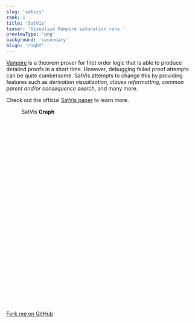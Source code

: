 ```yaml
---
slug: 'satvis'
rank: 1
title: 'SatVis'
teaser: 'Visualize Vampire saturation runs.'
previewType: 'png'
background: 'secondary'
align: 'right'
---
```


&shy;<a href="https://vprover.github.io/">Vampire</a> is a theorem prover for first order logic 
that is able to produce detailed proofs in a short time. However, debugging failed proof attempts can be
quite cumbersome. SatVis attempts to change this by providing features such as *derivation visualization*,
*clause reformatting*, *common parent and/or consequence search*, and many more.

Check out the official <a href="https://link.springer.com/chapter/10.1007%2F978-3-030-34968-4_28">SatVis&nbsp;paper</a>
to learn more.

<figure>
<img src="/satvis/visualization.png" alt=""/>
<figcaption>SatVis <strong>Graph</strong></figcaption>
</figure>

<section class="meta-links">
    <a href="https://github.com/gleiss/saturation-visualization">
        <svg viewBox="0 0 24 24" class="icon"><use xlink:href="/icons/sprite.svg#github"/></svg>
        Fork me on GitHub
        <svg viewBox="0 0 24 24" class="icon"><use xlink:href="/icons/sprite.svg#arrow-right"/></svg>
    </a>
</section>
